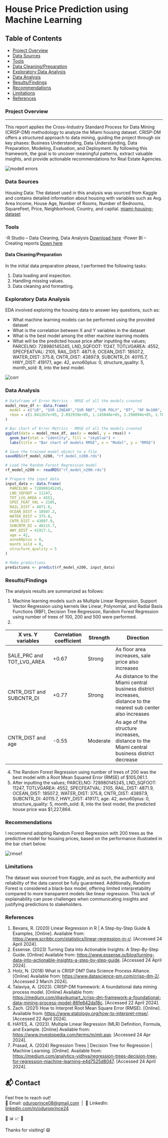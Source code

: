 # House Price Prediction using Machine Learning

## Table of Contents
- [Project Overview](#project-overview)
- [Data Sources](#data-sources)
- [Tools](#tools)
- [Data Cleaning/Preparation](#data-cleaningpreparation)
- [Exploratory Data Analysis](#exploratory-data-analysis)
- [Data Analysis](#data-analysis)
- [Results/Findings](#resultsfindings)
- [Recommendations](#recommendations)
- [Limitations](#limitations)
- [References](#references)
  
### Project Overview
---
This report applies the Cross-Industry Standard Process for Data Mining (CRISP-DM) methodology to analyze the Miami housing dataset. CRISP-DM offers a structured approach to data mining, guiding the project through six key phases: Business Understanding, Data Understanding, Data Preparation, Modeling, Evaluation, and Deployment. By following this framework, the goal is to uncover meaningful patterns, extract valuable insights, and provide actionable recommendations for Real Estate Agencies.

![modell errors](https://github.com/user-attachments/assets/aefaea74-14fc-49b9-902d-2ad02c0302b1)

### Data Sources
Housing Data: The dataset used in this analysis was sourced from Kaggle and contains detailed information about housing with variables such as Avg. Area Income, House Age, Number of Rooms, Number of Bedrooms, SquareFeet, Price, Neighborhood, Country, and capital. 
[miami-housing-dataset](https://www.kaggle.com/datasets/deepcontractor/miami-housing-dataset)

### Tools
-R Studio – Data Cleaning, Data Analysis [Download here](https://posit.co/products/open-source/rstudio/)
-Power BI – Creating reports [Down here](https://www.microsoft.com/en-us/download/details.aspx?id=58494)

#### Data Cleaning/Preparation
In the initial data preparation please, I performed the following tasks:
1.	Data loading and inspection.
2.	Handling missing values.
3.	Data cleaning and formatting.
   
### Exploratory Data Analysis
EDA involved exploring the housing data to answer key questions, such as: 
-	What machine learning models can be performed using the provided dataset
-	What is the correlation between X and Y variables in the dataset 
-	What is the best model among the other machine learning models
-	What will be the predicted house price after inputting the values; PARCELNO: 728980145245, LND_SQFOOT: 11247, TOTLVGAREA: 4552, SPECFEATVAL: 2105, RAIL_DIST: 4871.9, OCEAN_DIST: 18507.2, WATER_DIST: 375.8, CNTR_DIST: 43897.9, SUBCNTR_DI: 40115.7, HWY_DIST: 41917.1, age: 42, avno60plus: 0, structure_quality: 5, month_sold: 8, into the best model.
  
  ![corr](https://github.com/user-attachments/assets/4c50f732-4ea4-489a-8f0c-d9aae7d53005)

  
### Data Analysis 
```r 
# Dataframe of Error Metrics - RMSE of all the models created
model_rmse_df <- data.frame(
  model = c("LR", "SVR LINEAR","SVR RBF","SVR POLY", "DT", "RF N=100", "RF N=200", "RF N=500"),
  rmse = c(1.841267e+05, 2.092939e+05, 1.145848e+05, 1.298094e+05, 1.785767e+05, 1.055497e+05, 1.050611e+05, 1.053093e+05)
)

# Bar chart of Error Metrics - RMSE of all the models created
ggplot(data = model_rmse_df, aes(x = model, y = rmse)) +
  geom_bar(stat = "identity", fill = "skyblue") +
  labs(title = "Bar chart of models RMSE", x = "Model", y = "RMSE")

# Save the trained model object to a file
saveRDS(rf_model_n200, "rf_model_n200.rds")

# Load the Random Forest Regression model
rf_model_n200 <- readRDS("rf_model_n200.rds")

# Prepare the input data
input_data <- data.frame(
  PARCELNO = 728980145245,
  LND_SQFOOT = 11247,
  TOT_LVG_AREA = 4552,
  SPEC_FEAT_VAL = 2105,
  RAIL_DIST = 4871.9,
  OCEAN_DIST = 18507.2,
  WATER_DIST = 375.8,
  CNTR_DIST = 43897.9,
  SUBCNTR_DI = 40115.7,
  HWY_DIST = 41917.1,
  age = 42,
  avno60plus = 0,
  month_sold = 8,
  structure_quality = 5
)

# Make predictions
predictions <- predict(rf_model_n200, input_data)
```

### Results/Findings
The analysis results are summarized as follows:
1.	Machine learning models such as Multiple Linear Regression, Support Vector Regression using kernels like Linear, Polynomial, and Radial Basis Functions (RBF), Decision Tree Regression, Random Forest Regression using number of trees of 100, 200 and 500 were performed.
2.	
|X vrs. Y variables|Correlation coefficient|Strength|Direction|
|------------------|-----------------------|--------|---------|
|SALE_PRC and TOT_LVG_AREA|+0.67|Strong|As floor area increases, sale price also increases|
|CNTR_DIST and  SUBCNTR_DI|+0.77|Strong|As distance to the Miami central business district increases,  distance to the nearest sub center also increases|
|CNTR_DIST and age|-0.55|Moderate|As age of the structure increases, distance to the Miami central business district decrease|
4.	The Random Forest Regression using number of trees of 200 was the best model with a Root Mean Squared Error (RMSE) of $105,061.1.
5.	After inputting the values; PARCELNO: 728980145245, LND_SQFOOT: 11247, TOTLVGAREA: 4552, SPECFEATVAL: 2105, RAIL_DIST: 4871.9, OCEAN_DIST: 18507.2, WATER_DIST: 375.8, CNTR_DIST: 43897.9, SUBCNTR_DI: 40115.7, HWY_DIST: 41917.1, age: 42, avno60plus: 0, structure_quality: 5, month_sold: 8, into the best model, the predicted house price was $1,227,864.

### Recommendations
I recommend adopting Random Forest Regression with 200 trees as the predictive model for housing prices, based on the performance illustrated in the bar chart below.

![rmse1](https://github.com/user-attachments/assets/8e03c3d3-5c7e-4409-83fe-cda328dd19ca)

### Limitations
The dataset was sourced from Kaggle, and as such, the authenticity and reliability of the data cannot be fully guaranteed. Additionally, Random Forest is considered a black-box model, offering limited interpretability compared to more transparent models like linear regression. This lack of explainability can pose challenges when communicating insights and justifying predictions to stakeholders.

### References
1.	Bevans, R. (2020) Linear Regression in R | A Step-by-Step Guide & Examples, [Online]. Available from: https://www.scribbr.com/statistics/linear-regression-in-r/. [Accessed 24 April 2024].
2.	Essense. (2023) Turning Data Into Actionable Insights: A Step-By-Step Guide. [Online] Available from: https://www.essense.io/blog/turning-data-into-actionable-insights-a-step-by-step-guide. [Accessed 24 April 2024].
3.	Hotz, N. (2018) What is CRISP DM? Data Science Process Alliance. [Online] Available from: https://www.datascience-pm.com/crisp-dm-2/. [Accessed 2 March 2024].
4.	Talaviya, A. (2023). CRISP-DM framework: A foundational data mining process model. [Online] Available from: https://medium.com/@avikumart_/crisp-dm-framework-a-foundational-data-mining-process-model-86fe642da18c. [Accessed 22 April 2024].
5.	Zach. (2021) How to Interpret Root Mean Square Error (RMSE). [Online]. Available from: https://www.statology.org/how-to-interpret-rmse/. [Accessed 22 April 2024].
6.	HAYES, A. (2023). Multiple Linear Regression (MLR) Definition, Formula, and Example. [Online] Available from: https://www.investopedia.com/terms/m/mlr.asp. [Accessed 24 Apr 2024].
7.	Prasad, A. (2024) Regression Trees | Decision Tree for Regression | Machine Learning. [Online]. Available from: https://medium.com/analytics-vidhya/regression-trees-decision-tree-for-regression-machine-learning-e4d7525d8047. [Accessed 24 April 2024].

## 📬 Contact
Feel free to reach out!  
📧 Email: [oduroprince08@gmail.com](mailto:oduroprince08@gmail.com) &nbsp;|&nbsp; 🔗 LinkedIn: [linkedin.com/in/oduroprince24](https://linkedin.com/in/oduroprince24)


🚀
📊
📈
🧠

Thanks for visiting! 😄
